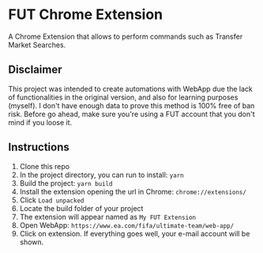 # FUT Chrome Extension

A Chrome Extension that allows to perform commands such as Transfer Market Searches.

## Disclaimer

This project was intended to create automations with WebApp due the lack of functionalities in the original version, and also for learning purposes (myself). I don't have enough data to prove this method is 100% free of ban risk. Before go ahead, make sure you're using a FUT account that you don't mind if you loose it.

## Instructions

1. Clone this repo
2. In the project directory, you can run to install: `yarn`
3. Build the project: `yarn build`
4. Install the extension opening the url in Chrome: `chrome://extensions/`
5. Click `Load unpacked`
6. Locate the build folder of your project
7. The extension will appear named as  `My FUT Extension`
8. Open WebApp: `https://www.ea.com/fifa/ultimate-team/web-app/`
9. Click on extension. If everything goes well, your e-mail account will be shown. 

